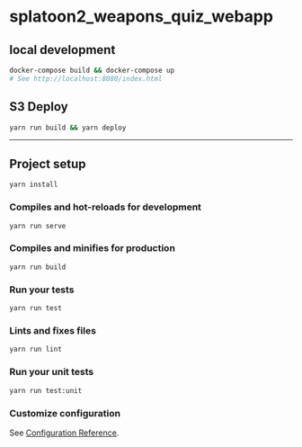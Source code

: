 # splatoon2_weapons_quiz_webapp

## local development
```bash
docker-compose build && docker-compose up
# See http://localhost:8080/index.html
```

## S3 Deploy
```bash
yarn run build && yarn deploy
```

---

## Project setup
```
yarn install
```

### Compiles and hot-reloads for development
```
yarn run serve
```

### Compiles and minifies for production
```
yarn run build
```

### Run your tests
```
yarn run test
```

### Lints and fixes files
```
yarn run lint
```

### Run your unit tests
```
yarn run test:unit
```

### Customize configuration
See [Configuration Reference](https://cli.vuejs.org/config/).
